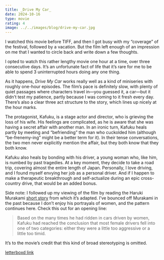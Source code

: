 ```yaml
---
title: _Drive My Car_
date: 2024-10-16
type: movie
rating: 4
image: ../../images/blog/drive-my-car.jpg
---
```


I watched this movie before TIFF, and then I got busy with my “coverage” of the festival, followed by a vacation. But the film left enough of an impression on me that I wanted to circle back and write down a few thoughts.

I opted to watch this rather lengthy movie one hour at a time, over three consecutive days. It’s an unfortunate fact of life that it’s rare for me to be able to spend 3 uninterrupted hours doing any one thing.

As it happens, _Drive My Car_ works really well as a kind of miniseries with roughly one-hour episodes. The film’s pace is definitely slow, with plenty of quiet passages where characters travel in—you guessed it, a car—but it didn’t test my patience, partly because I was coming to it fresh every day. There’s also a clear three act structure to the story, which lines up nicely at the hour marks.

The protagonist, Kafuku, is a stage actor and director, who is grieving the loss of his wife. His feelings are complicated, as he is aware that she was having a secret affair with another man. In an ironic turn, Kafuku heals partly by meeting and “befriending” the man who cuckolded him (although “be-frenemy-ing” might be a better term for it). In their tense conversations, the two men never explicitly mention the affair, but they both know that they both know.

<!-- excerpt -->

Kafuku also heals by bonding with his driver, a young woman who, like him, is numbed by past tragedies. At a key moment, they decide to take a road trip, covering almost the entire length of Japan. Personally, I love driving, and I found myself envying her job as a personal driver. And if I happen to make a therapeutic breakthrough and self-actualize during an epic cross-country drive, that would be an added bonus.

Side note: I followed up my viewing of the film by reading the Haruki Murakami [short story](https://app.thestorygraph.com/books/e2212813-ac5a-4c8c-9936-7a1710a3b2c1) from which it’s adapted. I’ve bounced off Murakami in the past because I don’t enjoy his portrayals of women, and the pattern continues here. Check this out for an opening line:

> Based on the many times he had ridden in cars driven by women, Kafuku had reached the conclusion that most female drivers fell into one of two categories: either they were a little too aggressive or a little too timid.

It’s to the movie’s credit that this kind of broad stereotyping is omitted.

[letterboxd link](https://letterboxd.com/film/drive-my-car/)
